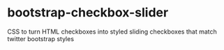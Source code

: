 bootstrap-checkbox-slider
=========================

CSS to turn HTML checkboxes into styled sliding checkboxes that match twitter bootstrap styles
